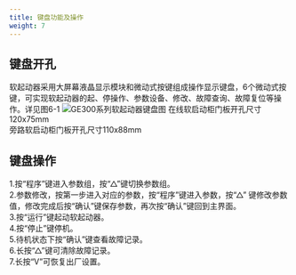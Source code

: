 ```yaml
---
title: 键盘功能及操作 
weight: 7
---
```

## 键盘开孔
软起动器采用大屏幕液晶显示模块和微动式按键组成操作显示键盘，6个微动式按键，可实现软起动器的起、停操作、参数设备、修改、故障查询、故障复位等操作。详见图6-1
![GE300系列软起动器键盘图](/images/ge300/6.png)
在线软启动柜门板开孔尺寸120x75mm    
旁路软启动柜门板开孔尺寸110x88mm   
## 键盘操作
1.按“程序”键进入参数组，按“△”键切换参数组。   
2.参数修改，按第一步进入对应的参数，按“程序”键进入参数，按“△” 键修改参数值，修改完成后按“确认”键保存参数，再次按“确认”键回到主界面。   
3.按“运行”键起动软起动器。      
4.按“停止”键停机。   
5.待机状态下按“确认”键查看故障记录。   
6.长按“△”键可清除故障记录。     
7.长按“V”可恢复出厂设置。
